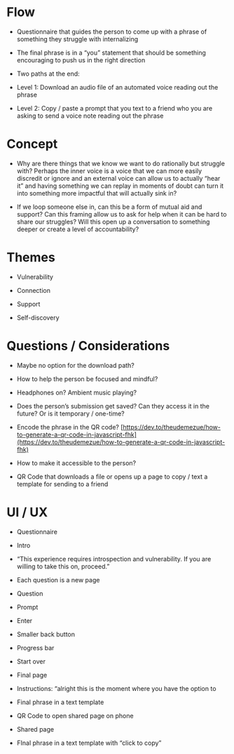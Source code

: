 
# Flow

-   Questionnaire that guides the person to come up with a phrase of something they struggle with internalizing
    
-   The final phrase is in a “you” statement that should be something encouraging to push us in the right direction
    
-   Two paths at the end:
    

-   Level 1: Download an audio file of an automated voice reading out the phrase
    
-   Level 2: Copy / paste a prompt that you text to a friend who you are asking to send a voice note reading out the phrase
    

  

# Concept

-   Why are there things that we know we want to do rationally but struggle with? Perhaps the inner voice is a voice that we can more easily discredit or ignore and an external voice can allow us to actually “hear it” and having something we can replay in moments of doubt can turn it into something more impactful that will actually sink in?
    
-   If we loop someone else in, can this be a form of mutual aid and support? Can this framing allow us to ask for help when it can be hard to share our struggles? Will this open up a conversation to something deeper or create a level of accountability?
    

  

# Themes

-   Vulnerability
    
-   Connection
    
-   Support
    
-   Self-discovery
    

  

# Questions / Considerations

-   Maybe no option for the download path?
    
-   How to help the person be focused and mindful?
    

-   Headphones on? Ambient music playing?
    

-   Does the person’s submission get saved? Can they access it in the future? Or is it temporary / one-time?
    

-   Encode the phrase in the QR code? [https://dev.to/theudemezue/how-to-generate-a-qr-code-in-javascript-fhk](https://dev.to/theudemezue/how-to-generate-a-qr-code-in-javascript-fhk)
    

-   How to make it accessible to the person?
    

-   QR Code that downloads a file or opens up a page to copy / text a template for sending to a friend
    

  

# UI / UX

-   Questionnaire
    

-   Intro
    

-   “This experience requires introspection and vulnerability. If you are willing to take this on, proceed.”
    

-   Each question is a new page
    

-   Question
    
-   Prompt
    
-   Enter
    
-   Smaller back button
    
-   Progress bar
    
-   Start over
    

-   Final page
    

-   Instructions: “alright this is the moment where you have the option to
    
-   Final phrase in a text template
    
-   QR Code to open shared page on phone
    

-   Shared page
    

-   FInal phrase in a text template with “click to copy”